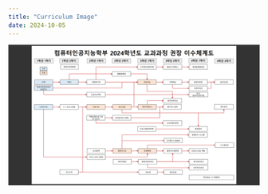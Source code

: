 ```yaml
---
title: "Curriculum Image"
date: 2024-10-05
---
```


<img src="/content/myschool/curriculum.png" alt="Curriculum Image" style="max-width: 100%; height: auto;">
